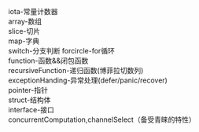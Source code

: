 iota-常量计数器  
array-数组  
slice-切片  
map-字典  
switch-分支判断
forcircle-for循环  
function-函数&&闭包函数  
recursiveFunction-递归函数(博菲拉切数列)  
exceptionHanding-异常处理(defer/panic/recover)  
pointer-指针  
struct-结构体  
interface-接口  
concurrentComputation,channelSelect（备受青睐的特性）  
